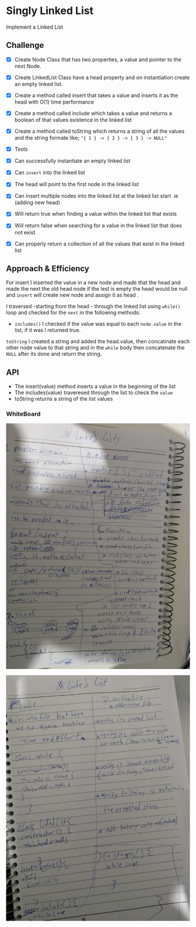 # Singly Linked List
<!-- Short summary or background information -->
Implement a Linked List

## Challenge
<!-- Description of the challenge -->
* [x] Create Node Class that has two properties, a value and pointer to the next Node.
* [x] Create LinkedList Class have a head property and on instantiation create an empty linked list.
* [x]  Create a method called insert that takes a value and inserts it as the head with O(1) time performance
* [x]  Create a method called include which takes a value and returns a boolean of that values existence in the linked list
* [x]  Create a method called toString which returns a string of all the values and  the string formate like; `"{ 1 } -> { 2 } -> { 3 } -> NULL"`

* [x]  Tests
  * [x] Can successfully instantiate an empty linked list
  * [x] Can  `insert` into the linked list
  * [x] The head  will  point to the first node in the linked list
  * [x] Can insert multiple nodes into the linked list at the linked list start .ie (adding new head)
  * [x] Will return true when finding a value within the linked list that exists
  * [x] Will return false when searching for a value in the linked list that does not exist
  * [x] Can properly return a collection of all the values that exist in the linked list

## Approach & Efficiency
<!-- What approach did you take? Why? What is the Big O space/time for this approach? -->

For insert I inserted the value in a new node and made that the head and made the next the old head node if the lest is empty the head would be null and `insert` will create new node and assign it as head .

I traversed -starting from the head - through the linked list using `while()` loop and checked for the `next` in the following methods:

* `includes()` I checked if the value was equal to each `node.value` in the list, if it was I returned true.

 `toString` I created a string and added the head.value, then concatinate each other node value to that string and in the `while` body then concatenate  the `NULL` after its done and return the string. 

## API
<!-- Description of each method publicly available to your Linked List -->

* The insert(value) method inserts a value in the beginning of the list
* The includes(value) traveresed through the list to check the `value`
* toString returns a string of the list values

### WhiteBoard 

![Whiteboard Image](./firstLL.jpg)

![Whiteboard Image](./scndLL.jpg)

